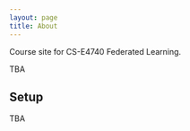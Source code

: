 ```yaml
---
layout: page
title: About
---
```


<p class="message">
 Course site for CS-E4740 Federated Learning. 
</p>

TBA

## Setup

TBA